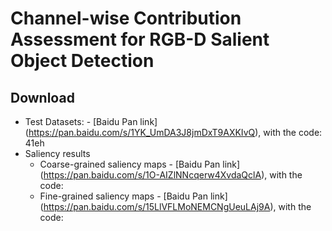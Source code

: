 # Channel-wise Contribution Assessment for RGB-D Salient Object Detection
## Download
- Test Datasets: - [Baidu Pan link] (https://pan.baidu.com/s/1YK_UmDA3J8jmDxT9AXKIvQ), with the code: 41eh
- Saliency results
	- Coarse-grained saliency maps - [Baidu Pan link] (https://pan.baidu.com/s/1O-AIZlNNcqerw4XvdaQclA), with the code:
	- Fine-grained saliency maps - [Baidu Pan link] (https://pan.baidu.com/s/15LlVFLMoNEMCNgUeuLAj9A), with the code:


